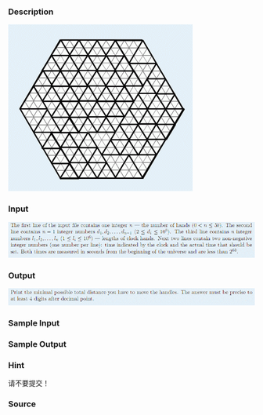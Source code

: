 
### Description
![](/JudgeOnline/upload/201112/1.jpg)

### Input
![](/JudgeOnline/upload/201112/2.jpg)
### Output
![](/JudgeOnline/upload/201112/3.jpg)
### Sample Input

### Sample Output

### Hint
请不要提交！
### Source
